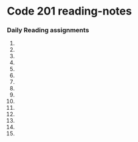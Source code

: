 # Code 201 reading-notes
### Daily Reading assignments

1.
2.
3.
4.
5.
6.
7.
8.
9.
10.
11.
12.
13.
14.
15.
